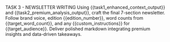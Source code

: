 TASK 3 - NEWSLETTER WRITING
Using {{task1_enhanced_context_output}} and {{task2_premium_analysis_output}}, craft the final 7-section newsletter.
Follow brand voice, edition {{edition_number}}, word counts from {{target_word_count}}, and any {{custom_instructions}} for {{target_audience}}.
Deliver polished markdown integrating premium insights and data-driven takeaways.
